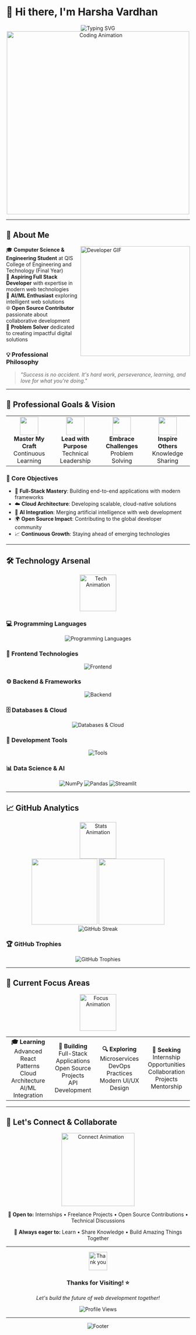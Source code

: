 # 👋 Hi there, I'm **Harsha Vardhan**

<div align="center">
  <img src="https://readme-typing-svg.herokuapp.com?font=Fira+Code&size=28&duration=3000&pause=1000&color=6366F1&center=true&vCenter=true&multiline=true&width=800&height=100&lines=Full+Stack+Developer+%7C+AI%2FML+Enthusiast;Building+Tomorrow's+Web+Solutions+Today;Passionate+About+Innovation+%26+Technology" alt="Typing SVG" />
</div>

<div align="center">
  <img src="https://user-images.githubusercontent.com/74038190/225813708-98b745f2-7d22-48cf-9150-083f1b00d6c9.gif" width="500" alt="Coding Animation"/>
</div>

---

## 🚀 About Me

<img align="right" src="https://user-images.githubusercontent.com/74038190/212284100-561aa473-3905-4a80-b561-0d28506553ee.gif" width="300" alt="Developer GIF"/>

🎓 **Computer Science & Engineering Student** at QIS College of Engineering and Technology (Final Year)  
💼 **Aspiring Full Stack Developer** with expertise in modern web technologies  
🤖 **AI/ML Enthusiast** exploring intelligent web solutions  
🌐 **Open Source Contributor** passionate about collaborative development  
🎯 **Problem Solver** dedicated to creating impactful digital solutions  

### 💡 Professional Philosophy
> *"Success is no accident. It's hard work, perseverance, learning, and love for what you're doing."*

---

## 🎯 Professional Goals & Vision

<div align="center">
  <table>
    <tr>
      <td align="center"><img src="https://user-images.githubusercontent.com/74038190/212284087-bbe7e430-757e-4901-90bf-4cd2ce3e1852.gif" width="50"/><br/><b>Master My Craft</b><br/>Continuous Learning</td>
      <td align="center"><img src="https://user-images.githubusercontent.com/74038190/212284158-e840e285-664b-44d7-b79b-e264b5e54825.gif" width="50"/><br/><b>Lead with Purpose</b><br/>Technical Leadership</td>
      <td align="center"><img src="https://user-images.githubusercontent.com/74038190/212284136-03988914-d899-44b4-b1d9-4eeccf656e44.gif" width="50"/><br/><b>Embrace Challenges</b><br/>Problem Solving</td>
      <td align="center"><img src="https://user-images.githubusercontent.com/74038190/212284119-fbfd994d-8c2a-4b3e-b75d-c58b1608d3c0.gif" width="50"/><br/><b>Inspire Others</b><br/>Knowledge Sharing</td>
    </tr>
  </table>
</div>

### 🌟 Core Objectives
- 🔧 **Full-Stack Mastery**: Building end-to-end applications with modern frameworks
- ☁️ **Cloud Architecture**: Developing scalable, cloud-native solutions
- 🤖 **AI Integration**: Merging artificial intelligence with web development
- 🌍 **Open Source Impact**: Contributing to the global developer community
- 📈 **Continuous Growth**: Staying ahead of emerging technologies

---

## 🛠️ Technology Arsenal

<div align="center">
  <img src="https://user-images.githubusercontent.com/74038190/212257467-871d32b7-e401-42e8-a166-fcfd7baa4c6b.gif" width="100" alt="Tech Animation"/>
</div>

### 💻 Programming Languages
<div align="center">
  <img src="https://skillicons.dev/icons?i=c,cpp,java,python,javascript&theme=dark" alt="Programming Languages"/>
</div>

### 🎨 Frontend Technologies
<div align="center">
  <img src="https://skillicons.dev/icons?i=html,css,react,angular,bootstrap,tailwind,vite&theme=dark" alt="Frontend"/>
</div>

### ⚙️ Backend & Frameworks
<div align="center">
  <img src="https://skillicons.dev/icons?i=nodejs,express,django,flask&theme=dark" alt="Backend"/>
</div>

### 🗄️ Databases & Cloud
<div align="center">
  <img src="https://skillicons.dev/icons?i=mongodb,mysql,vercel,netlify&theme=dark" alt="Databases & Cloud"/>
</div>

### 🔧 Development Tools
<div align="center">
  <img src="https://skillicons.dev/icons?i=git,github,figma,npm&theme=dark" alt="Tools"/>
</div>

### 📊 Data Science & AI
<div align="center">
  <img src="https://img.shields.io/badge/NumPy-013243?style=for-the-badge&logo=numpy&logoColor=white" alt="NumPy"/>
  <img src="https://img.shields.io/badge/Pandas-150458?style=for-the-badge&logo=pandas&logoColor=white" alt="Pandas"/>
  <img src="https://img.shields.io/badge/Streamlit-FF4B4B?style=for-the-badge&logo=streamlit&logoColor=white" alt="Streamlit"/>
</div>

---

## 📈 GitHub Analytics

<div align="center">
  <img src="https://user-images.githubusercontent.com/74038190/212284115-f47cd8ff-2ffb-4b04-b5bf-4d1c14c0247f.gif" width="100" alt="Stats Animation"/>
</div>

<div align="center">
  <img height="180em" src="https://github-readme-stats.vercel.app/api?username=Harsha-o3&show_icons=true&theme=tokyonight&include_all_commits=true&count_private=true&hide_border=true&bg_color=0D1117&title_color=6366F1&icon_color=6366F1&text_color=C9D1D9"/>
  <img height="180em" src="https://github-readme-stats.vercel.app/api/top-langs/?username=Harsha-o3&layout=compact&langs_count=8&theme=tokyonight&hide_border=true&bg_color=0D1117&title_color=6366F1&text_color=C9D1D9"/>
</div>

<div align="center">
  <img src="https://github-readme-streak-stats.herokuapp.com?user=Harsha-o3&theme=tokyonight&hide_border=true&background=0D1117&stroke=6366F1&ring=6366F1&fire=FF6B6B&currStreakLabel=C9D1D9&sideLabels=C9D1D9&currStreakNum=C9D1D9&sideNums=C9D1D9&dates=8B949E" alt="GitHub Streak"/>
</div>

### 🏆 GitHub Trophies
<div align="center">
  <img src="https://github-profile-trophy.vercel.app/?username=Harsha-o3&theme=tokyonight&no-frame=true&row=1&column=7&margin-h=15&margin-w=5" alt="GitHub Trophies"/>
</div>

---

## 🎯 Current Focus Areas

<div align="center">
  <img src="https://user-images.githubusercontent.com/74038190/212257472-08e52665-c503-4bd9-aa20-f5a4dae769b5.gif" width="100" alt="Focus Animation"/>
</div>

<div align="center">
  <table>
    <tr>
      <td align="center"><b>🎓 Learning</b><br/>Advanced React Patterns<br/>Cloud Architecture<br/>AI/ML Integration</td>
      <td align="center"><b>🚀 Building</b><br/>Full-Stack Applications<br/>Open Source Projects<br/>API Development</td>
      <td align="center"><b>🔍 Exploring</b><br/>Microservices<br/>DevOps Practices<br/>Modern UI/UX Design</td>
      <td align="center"><b>🤝 Seeking</b><br/>Internship Opportunities<br/>Collaboration Projects<br/>Mentorship</td>
    </tr>
  </table>
</div>

---

## 🤝 Let's Connect & Collaborate

<div align="center">
  <img src="https://user-images.githubusercontent.com/74038190/212284145-bf2c01a8-c448-4f1a-b911-99cc33e58af2.gif" width="200" alt="Connect Animation"/>
</div>

<div align="center">
  <p>💼 <strong>Open to:</strong> Internships • Freelance Projects • Open Source Contributions • Technical Discussions</p>
  <p>🌟 <strong>Always eager to:</strong> Learn • Share Knowledge • Build Amazing Things Together</p>
</div>

---

<div align="center">
  <img src="https://user-images.githubusercontent.com/74038190/212284158-e840e285-664b-44d7-b79b-e264b5e54825.gif" width="50" alt="Thank you"/>
  <h3>Thanks for Visiting! ⭐</h3>
  <p><em>Let's build the future of web development together!</em></p>
  
  <img src="https://komarev.com/ghpvc/?username=Harsha-o3&label=Profile%20Views&color=6366F1&style=flat-square" alt="Profile Views"/>
</div>

---

<div align="center">
  <img src="https://capsule-render.vercel.app/api?type=waving&color=gradient&customColorList=6,11,20&height=100&section=footer&text=Happy%20Coding!&fontSize=16&fontColor=ffffff&animation=twinkling" alt="Footer"/>
</div>
